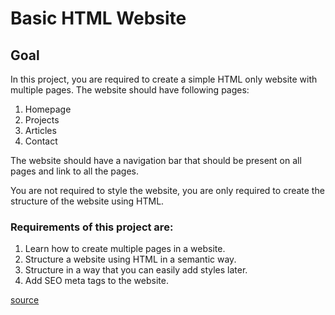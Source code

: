 # Basic HTML Website

## Goal
In this project, you are required to create a simple HTML only website with multiple pages. The website should have following pages:

1. Homepage
2. Projects
3. Articles
4. Contact

The website should have a navigation bar that should be present on all pages and link to all the pages.

You are not required to style the website, you are only required to create the structure of the website using HTML. 

### Requirements of this project are:

1. Learn how to create multiple pages in a website.
2. Structure a website using HTML in a semantic way.
3. Structure in a way that you can easily add styles later.
4. Add SEO meta tags to the website.

[source](https://roadmap.sh/projects/basic-html-website)
